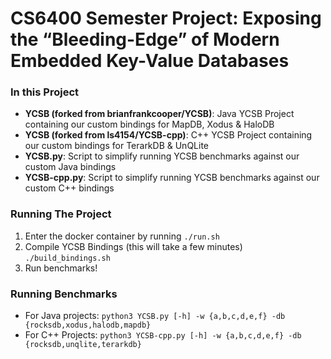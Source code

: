 # CS6400 Semester Project: Exposing the “Bleeding-Edge” of Modern Embedded Key-Value Databases

### In this Project
- **YCSB (forked from brianfrankcooper/YCSB)**: Java YCSB Project containing our custom bindings for MapDB, Xodus & HaloDB
- **YCSB (forked from ls4154/YCSB-cpp)**: C++ YCSB Project containing our custom bindings for TerarkDB & UnQLite
- **YCSB.py**: Script to simplify running YCSB benchmarks against our custom Java bindings
- **YCSB-cpp.py**: Script to simplify running YCSB benchmarks against our custom C++ bindings

### Running The Project
1. Enter the docker container by running ```./run.sh``` 
2. Compile YCSB Bindings (this will take a few minutes)
 ```./build_bindings.sh```
3. Run benchmarks!

### Running Benchmarks
- For Java projects: `python3 YCSB.py [-h] -w {a,b,c,d,e,f} -db {rocksdb,xodus,halodb,mapdb}`
- For C++ Projects: `python3 YCSB-cpp.py [-h] -w {a,b,c,d,e,f} -db {rocksdb,unqlite,terarkdb}`